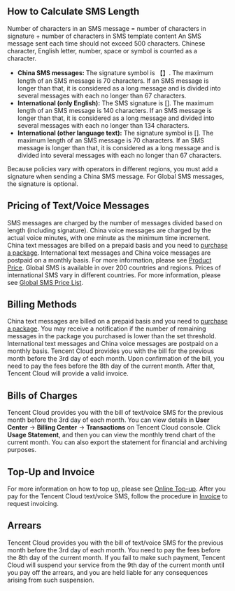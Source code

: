 ## How to Calculate SMS Length
Number of characters in an SMS message = number of characters in signature + number of characters in SMS template content
An SMS message sent each time should not exceed 500 characters. Chinese character, English letter, number, space or symbol is counted as a character.
- **China SMS messages:** The signature symbol is 【】. The maximum length of an SMS message is 70 characters. If an SMS message is longer than that, it is considered as a long message and is divided into several messages with each no longer than 67 characters.
- **International (only English):** The SMS signature is []. The maximum length of an SMS message is 140 characters. If an SMS message is longer than that, it is considered as a long message and divided into several messages with each no longer than 134 characters.
- **International (other language text):** The signature symbol is []. The maximum length of an SMS message is 70 characters. If an SMS message is longer than that, it is considered as a long message and is divided into several messages with each no longer than 67 characters.

Because policies vary with operators in different regions, you must add a signature when sending a China SMS message. For Global SMS messages, the signature is optional.



## Pricing of Text/Voice Messages
SMS messages are charged by the number of messages divided based on length (including signature). China voice messages are charged by the actual voice minutes, with one minute as the minimum time increment.  
China text messages are billed on a prepaid basis and you need to [purchase a package](https://buy.cloud.tencent.com/sms). International text messages and China voice messages are postpaid on a monthly basis. For more information, please see [Product Price](https://cloud.tencent.com/document/product/382/8414). 
Global SMS is available in over 200 countries and regions. Prices of international SMS vary in different countries. For more information, please see [Global SMS Price List](https://cloud.tencent.com/document/product/382/8414#.E6.B5.B7.E5.A4.96.E7.9F.AD.E4.BF.A1.E4.BB.B7.E6.A0.BC.E8.AF.A6.E6.83.85).

## Billing Methods
China text messages are billed on a prepaid basis and you need to [purchase a package](https://buy.cloud.tencent.com/sms). You may receive a notification if the number of remaining messages in the package you purchased is lower than the set threshold.
International text messages and China voice messages are postpaid on a monthly basis. Tencent Cloud provides you with the bill for the previous month before the 3rd day of each month. Upon confirmation of the bill, you need to pay the fees before the 8th day of the current month. After that, Tencent Cloud will provide a valid invoice.

## Bills of Charges
Tencent Cloud provides you with the bill of text/voice SMS for the previous month before the 3rd day of each month. You can view details in **User Center** -> **Billing Center** -> **Transactions** on Tencent Cloud console. Click **Usage Statement**, and then you can view the monthly trend chart of the current month. You can also export the statement for financial and archiving purposes.

## Top-Up and Invoice
For more information on how to top up, please see [Online Top-up](https://cloud.tencent.com/document/product/555/9902). After you pay for the Tencent Cloud text/voice SMS, follow the procedure in [Invoice](https://cloud.tencent.com/document/product/555/7434) to request invoicing.

## Arrears
Tencent Cloud provides you with the bill of text/voice SMS for the previous month before the 3rd day of each month. You need to pay the fees before the 8th day of the current month. If you fail to make such payment, Tencent Cloud will suspend your service from the 9th day of the current month until you pay off the arrears, and you are held liable for any consequences arising from such suspension.

